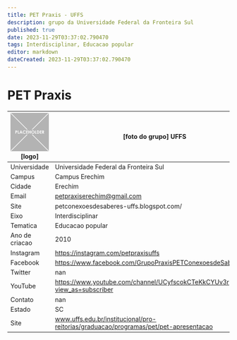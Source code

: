```yaml
---
title: PET Praxis - UFFS
description: grupo da Universidade Federal da Fronteira Sul
published: true
date: 2023-11-29T03:37:02.790470
tags: Interdisciplinar, Educacao popular
editor: markdown
dateCreated: 2023-11-29T03:37:02.790470
---
```


# PET Praxis


| ![placeholder.png](/placeholder.png) [logo] | [foto do grupo] UFFS         |
| ------------------------------------------- | ------------------------------------------------- |
| Universidade                                | Universidade Federal da Fronteira Sul      |
| Campus                                      | Campus Erechim            |
| Cidade                                      | Erechim             |
| Email                                       | petpraxiserechim@gmail.com             |
| Site                                        | petconexoesdesaberes-uffs.blogspot.com/              |
| Eixo                                        | Interdisciplinar              |
| Tematica                                    | Educacao popular          |
| Ano de criacao                              | 2010        |
| Instagram                                   | https://instagram.com/petpraxisuffs         |
| Facebook                                    | https://www.facebook.com/GrupoPraxisPETConexoesdeSaberes          |
| Twitter                                     | nan           |
| YouTube                                     | https://www.youtube.com/channel/UCyfscokCTeKkCYUv3rpxmMA?view_as=subscriber           |
| Contato                                     | nan         |
| Estado                                      |  SC            |
| Site                                        | www.uffs.edu.br/institucional/pro-reitorias/graduacao/programas/pet/pet-apresentacao |
